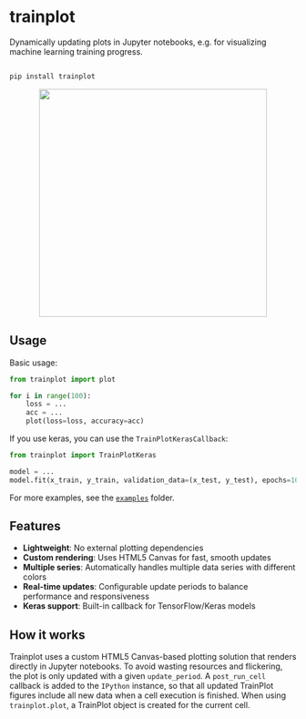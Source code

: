 # trainplot

Dynamically updating plots in Jupyter notebooks, e.g. for visualizing machine learning training progress.

```bash

pip install trainplot
```

<p align="center"><img src="https://github.com/user-attachments/assets/03bd661c-37d7-41a4-ba91-891f57ebfcf8" width="400" center></p>



## Usage

Basic usage:

```python
from trainplot import plot

for i in range(100):
    loss = ...
    acc = ...
    plot(loss=loss, accuracy=acc)
```

If you use keras, you can use the `TrainPlotKerasCallback`:

```python
from trainplot import TrainPlotKeras

model = ...
model.fit(x_train, y_train, validation_data=(x_test, y_test), epochs=10, callbacks=[TrainPlotKerasCallback()])
```

For more examples, see the [`examples`](examples/) folder.


## Features

* **Lightweight**: No external plotting dependencies
* **Custom rendering**: Uses HTML5 Canvas for fast, smooth updates
* **Multiple series**: Automatically handles multiple data series with different colors
* **Real-time updates**: Configurable update periods to balance performance and responsiveness
* **Keras support**: Built-in callback for TensorFlow/Keras models


## How it works

Trainplot uses a custom HTML5 Canvas-based plotting solution that renders directly in Jupyter notebooks. To avoid wasting resources and flickering, the plot is only updated with a given `update_period`. A `post_run_cell` callback is added to the `IPython` instance, so that all updated TrainPlot figures include all new data when a cell execution is finished. When using `trainplot.plot`, a TrainPlot object is created for the current cell.
